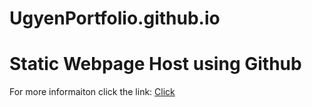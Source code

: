 # UgyenPortfolio.github.io
# Static Webpage Host using Github
For more informaiton click the link: 
<a href="https://ugyen27.github.io/UgyenPortfolio.github.io/">Click</a>
